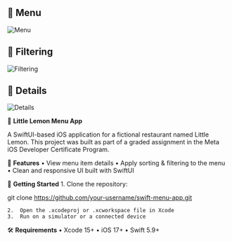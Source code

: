 ## 📍 Menu
![Menu](https://github.com/user-attachments/assets/3d66ce05-6bd8-4259-99d5-ad201c6bb3f0)

## 📝 Filtering
![Filtering](https://github.com/user-attachments/assets/95e1fb09-ac32-4a75-ac36-04361d00249e)

## 📅 Details
![Details](https://github.com/user-attachments/assets/6dc89d5a-0a43-4795-b4be-aaeca3b3bea4)

🍋 **Little Lemon Menu App**

A SwiftUI-based iOS application for a fictional restaurant named Little Lemon.
This project was built as part of a graded assignment in the Meta iOS Developer Certificate Program.

📱 **Features**
	•	View menu item details
	•	Apply sorting & filtering to the menu
	•	Clean and responsive UI built with SwiftUI

🚀 **Getting Started**
	1.	Clone the repository:

git clone https://github.com/your-username/swift-menu-app.git


	2.	Open the .xcodeproj or .xcworkspace file in Xcode
	3.	Run on a simulator or a connected device

🛠️ **Requirements**
	•	Xcode 15+
	•	iOS 17+
	•	Swift 5.9+
